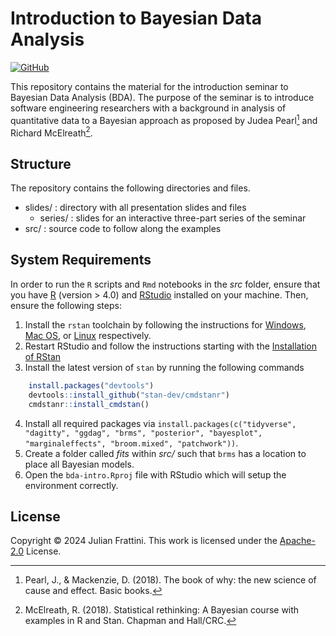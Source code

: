 # Introduction to Bayesian Data Analysis

[![GitHub](https://img.shields.io/github/license/JulianFrattini/bda-intro)](./LICENSE)

This repository contains the material for the introduction seminar to Bayesian Data Analysis (BDA).
The purpose of the seminar is to introduce software engineering researchers with a background in analysis of quantitative data to a Bayesian approach as proposed by Judea Pearl[^1] and Richard McElreath[^2].

## Structure

The repository contains the following directories and files.

- slides/ : directory with all presentation slides and files
  - series/ : slides for an interactive three-part series of the seminar
- src/ : source code to follow along the examples

## System Requirements

In order to run the `R` scripts and `Rmd` notebooks in the _src_ folder, ensure that you have [R](https://ftp.acc.umu.se/mirror/CRAN/) (version > 4.0) and [RStudio](https://posit.co/download/rstudio-desktop/#download) installed on your machine.
Then, ensure the following steps:

1. Install the `rstan` toolchain by following the instructions for [Windows](https://github.com/stan-dev/rstan/wiki/Configuring-C---Toolchain-for-Windows#r40), [Mac OS](https://github.com/stan-dev/rstan/wiki/Configuring-C---Toolchain-for-Mac), or [Linux](https://github.com/stan-dev/rstan/wiki/Configuring-C-Toolchain-for-Linux) respectively.
2. Restart RStudio and follow the instructions starting with the [Installation of RStan](https://github.com/stan-dev/rstan/wiki/RStan-Getting-Started#installation-of-rstan)
3. Install the latest version of `stan` by running the following commands
```R
    install.packages("devtools")
    devtools::install_github("stan-dev/cmdstanr")
    cmdstanr::install_cmdstan()
```
4. Install all required packages via `install.packages(c("tidyverse", "dagitty", "ggdag", "brms", "posterior", "bayesplot", "marginaleffects", "broom.mixed", "patchwork"))`.
5. Create a folder called *fits* within *src/* such that `brms` has a location to place all Bayesian models.
6. Open the `bda-intro.Rproj` file with RStudio which will setup the environment correctly.

## License

Copyright © 2024 Julian Frattini. 
This work is licensed under the [Apache-2.0](./LICENSE) License.

[^1]: Pearl, J., & Mackenzie, D. (2018). The book of why: the new science of cause and effect. Basic books.
[^2]: McElreath, R. (2018). Statistical rethinking: A Bayesian course with examples in R and Stan. Chapman and Hall/CRC.
